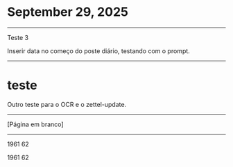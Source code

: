 # September 29, 2025

---

Teste 3

Inserir data no começo do poste diário, testando com o prompt.

---

# teste

Outro teste para o OCR e o zettel-update.

---

[Página em branco]

---

1961 62

1961 62